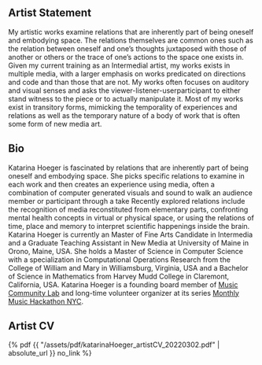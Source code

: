 ## Artist Statement
My artistic works examine relations that are inherently part of being oneself
and embodying space. The relations themselves are common ones
such as the relation between oneself and one’s thoughts juxtaposed with
those of another or others or the trace of one’s actions to the space one
exists in. Given my current training as an Intermedial artist, my works
exists in multiple media, with a larger emphasis on works predicated on
directions and code and than those that are not. My works often focuses
on auditory and visual senses and asks the viewer-listener-userparticipant
to either stand witness to the piece or to actually manipulate
it. Most of my works exist in transitory forms, mimicking the temporality
of experiences and relations as well as the temporary nature of a body
of work that is often some form of new media art.

## Bio
Katarina Hoeger is fascinated by relations that are inherently part of being
oneself and embodying space. She picks specific relations to examine
in each work and then creates an experience using media, often a
combination of computer generated visuals and sound to walk an audience
member or participant through a take Recently explored relations
include the recognition of media reconstituted from elementary parts,
confronting mental health concepts in virtual or physical space, or using
the relations of time, place and memory to interpret scientific happenings
inside the brain.
Katarina Hoeger is currently an Master of Fine Arts Candidate in Intermedia
and a Graduate Teaching Assistant in New Media at University of
Maine in Orono, Maine, USA. She holds a Master of Science in Computer
Science with a specialization in Computational Operations Research from
the College of William and Mary in Williamsburg, Virginia, USA and a
Bachelor of Science in Mathematics from Harvey Mudd College in Claremont,
California, USA.
Katarina Hoeger is a founding board member of [Music Community Lab](https://musiccommunitylab.org/) and long-time volunteer organizer at its series [Monthly Music Hackathon NYC](https://monthlymusichackathon.org/).

## Artist CV
<!-- https://mihajlonesic.gitlab.io/jpe-examples/  -->
{% pdf {{ "/assets/pdf/katarinaHoeger_artistCV_20220302.pdf" | absolute_url }} no_link %}
<!-- March 2022 [Temporary Artist CV](https://khoeger.github.io/assets/pdf/katarinaHoeger_artistCV_20220302.pdf) -->
  <!-- {% pdf {{"//assets//pdf//katarinaHoeger_artistCV_20220302.pdf" | absolute_url }} no_link %} -->
